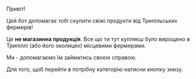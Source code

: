Привіт!

Цей бот допомагає тобі скупити свіжі продукти від Трипільських фермерів!

Це **не магазинна продукція**. Все що ти тут купляєш було вирощено в Трипіллі (або його околицях) місцевими фермерами. 

Ми - допомагаємо їм займатись своєю справою.

Для того, щоб перейти в потрібну категорію натисни кнопку знизу.


